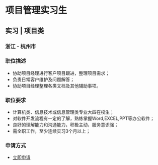 
# 项目管理实习生
## 实习  |  项目类
### 浙江 - 杭州市

### 职位描述
- 协助项目经理进行客户项目跟进，整理项目需求；
- 负责日常客户维护及问题解答；
- 协助项目经理整理各类文档及其他辅助事项。
### 职位要求
- 计算机类、信息技术或信息管理类专业大四在校生；
- 对软件开发流程有一定的了解，熟练掌握Word,EXCEL,PPT等办公软件；
- 良好的理解能力和沟通能力，积极主动，服务意识强；
- 需全职工作，至少连续实习3个月以上；
### 申请方式
- <a href="mailto:hr@tuya.com?subject=求职简历-项目管理实习生-来自GitHub">立即申请</a>